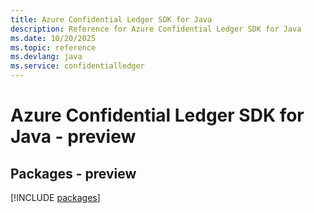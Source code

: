```yaml
---
title: Azure Confidential Ledger SDK for Java
description: Reference for Azure Confidential Ledger SDK for Java
ms.date: 10/20/2025
ms.topic: reference
ms.devlang: java
ms.service: confidentialledger
---
```

# Azure Confidential Ledger SDK for Java - preview
## Packages - preview
[!INCLUDE [packages](confidential-ledger-index.md)]